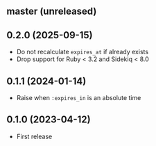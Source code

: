 ## master (unreleased)

## 0.2.0 (2025-09-15)

- Do not recalculate `expires_at` if already exists
- Drop support for Ruby < 3.2 and Sidekiq < 8.0

## 0.1.1 (2024-01-14)

- Raise when `:expires_in` is an absolute time

## 0.1.0 (2023-04-12)

- First release
